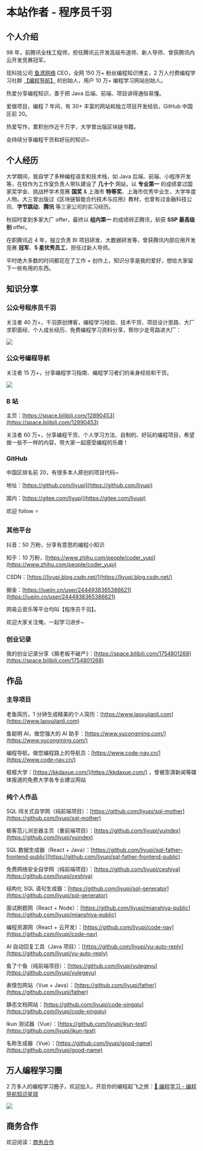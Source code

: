 # 本站作者 - 程序员千羽

## 个人介绍

98 年，前腾讯全栈工程师，担任腾讯云开发高级布道师、新人导师、曾获腾讯内云开发竞赛冠军。

现科技公司 [鱼鸢网络](https://yuyuanweb.feishu.cn/wiki/A9rGw0oLCilbqSk2XMPcTOv2nSs) CEO，全网 150 万+ 粉丝编程知识博主，2 万人付费编程学习社群 [【编程导航】](https://yuyuanweb.feishu.cn/wiki/VC1qwmX9diCBK3kidyec74vFnde) 的创始人，用户 10 万+ 编程学习网站创始人。

热爱分享编程知识，善于把 Java 后端、前端、项目讲得通俗易懂。

爱做项目，编程 7 年间，有 30+ 丰富的网站和独立项目开发经验，GitHub 中国区前 20。

热爱写作，累积创作近千万字，大学曾出版区块链书籍。

会持续分享编程干货和好玩的知识~



## 个人经历

大学期间，我自学了多种编程语言和技术栈，如 Java 后端、前端、小程序开发等，在校作为工作室负责人带队建设了 **几十个** 网站，以 **专业第一** 的成绩拿过国家奖学金、挑战杯学术竞赛 **国奖** & 上海市 **特等奖**、上海市优秀毕业生、大学年度人物。大三曾出版过《区块链智能合约技术与应用》教材，也曾有过金融科技公司、**字节跳动**、**腾讯** 等三家公司的实习经历。

秋招时拿到多家大厂 offer，最终以 **组内第一** 的成绩转正腾讯，斩获 **SSP 最高级别** offer。

在职腾讯近 4 年，独立负责 BI 项目研发、大数据研发等，曾获腾讯内部应用开发竞赛 **冠军**、**5 星优秀员工**，担任过新人导师。

平时绝大多数的时间都花在了工作 + 创作上，知识分享是我的爱好，想给大家留下一些有用的东西。



## 知识分享

### 公众号程序员千羽

关注者 40 万+，千羽原创博客，编程学习经验、技术干货、项目设计思路、大厂求职面经、个人成长经历、免费编程学习资料分享，帮你少走弯路进大厂：

![](https://pic.yupi.icu/1/20231026104004688.png)



### 公众号编程导航

关注者 15 万+，分享编程学习指南、编程学习者们的亲身经验和干货。

![](https://pic.yupi.icu/1/20231026104005005.png)



### B 站

主页：[https://space.bilibili.com/12890453](https://space.bilibili.com/12890453)

关注者 60 万+，分享编程干货、个人学习方法、自制的、好玩的编程项目，希望做一些不一样的内容，带大家一起感受编程的乐趣！



### GitHub

中国区排名前 20，有很多本人原创的项目代码~

地址：[https://github.com/liyupi](https://github.com/liyupi) 

国内：[https://gitee.com/liyupi](https://gitee.com/liyupi)

欢迎 follow ⭐️



### 其他平台

抖音：50 万粉，分享有意思的编程小知识

知乎：10 万粉，[https://www.zhihu.com/people/coder_yupi](https://www.zhihu.com/people/coder_yupi)

CSDN：[https://liyupi.blog.csdn.net/](https://liyupi.blog.csdn.net/)

掘金：[https://juejin.cn/user/2444938365386621](https://juejin.cn/user/2444938365386621)

网易云音乐等平台均叫【程序员千羽】。

欢迎大家关注俺，一起学习进步~



### 创业记录

我的创业记录分享《屑老板不破产》：[https://space.bilibili.com/1754801268](https://space.bilibili.com/1754801268)



## 作品

### 主导项目

老鱼简历，1 分钟生成精美的个人简历：[https://www.laoyujianli.com](https://www.laoyujianli.com)

鱼聪明 AI，做您强大的 AI 助手：[https://www.yucongming.com/](https://www.yucongming.com/)

编程导航，做您编程路上的导航员：[https://www.code-nav.cn/](https://www.code-nav.cn/)

框框大学：[https://kkdaxue.com/](https://kkdaxue.com/) ，曾被澎湃新闻等媒体报道的免费大学各专业建议网站



### 纯个人作品

SQL 闯关式自学网（纯前端项目）：[https://github.com/liyupi/sql-mother](https://github.com/liyupi/sql-mother)

极客范儿浏览器主页（重前端项目）：[https://github.com/liyupi/yuindex](https://github.com/liyupi/yuindex)

SQL 数据生成器（React + Java）：[https://github.com/liyupi/sql-father-frontend-public](https://github.com/liyupi/sql-father-frontend-public)

免费网络安全自学网（纯前端项目）：[https://github.com/liyupi/ceshiya](https://github.com/liyupi/ceshiya)

结构化 SQL 语句生成器：[https://github.com/liyupi/sql-generator](https://github.com/liyupi/sql-generator)

面试刷题网（React + Node）：[https://github.com/liyupi/mianshiya-public](https://github.com/liyupi/mianshiya-public)

编程资源网（React + 云开发）：[https://github.com/liyupi/code-nav](https://github.com/liyupi/code-nav)

AI 自动回复工具（Java 项目）：[https://github.com/liyupi/yu-auto-reply](https://github.com/liyupi/yu-auto-reply)

鱼了个鱼（纯前端项目）：[https://github.com/liyupi/yulegeyu](https://github.com/liyupi/yulegeyu)

表情包网站（Vue + Java）：[https://github.com/liyupi/father](https://github.com/liyupi/father)

静态文档网站：[https://github.com/liyupi/code-xingqiu](https://github.com/liyupi/code-xingqiu)

Ikun 测试器（Vue）：[https://github.com/liyupi/ikun-test](https://github.com/liyupi/ikun-test)

名称生成器（Vue）：[https://github.com/liyupi/good-name](https://github.com/liyupi/good-name)



## 万人编程学习圈

2 万多人的编程学习圈子，欢迎加入，开启你的编程起飞之旅：[💎 编程学习 - 编程导航知识星球](https://yuyuanweb.feishu.cn/wiki/VC1qwmX9diCBK3kidyec74vFnde) 

![](https://pic.yupi.icu/1/20231026104005197.jpeg)



## 商务合作

欢迎阅读：[商务合作](https://yuyuanweb.feishu.cn/wiki/AOzgw1mOliX6SskAVEicK6u7nDA) 


